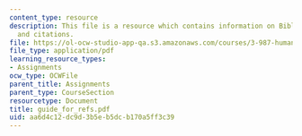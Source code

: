 ```yaml
---
content_type: resource
description: This file is a resource which contains information on Bibliographic referencing
  and citations.
file: https://ol-ocw-studio-app-qa.s3.amazonaws.com/courses/3-987-human-origins-and-evolution-spring-2006/aa6d4c12dc9d3b5eb5dcb170a5ff3c39_guide_for_refs.pdf
file_type: application/pdf
learning_resource_types:
- Assignments
ocw_type: OCWFile
parent_title: Assignments
parent_type: CourseSection
resourcetype: Document
title: guide_for_refs.pdf
uid: aa6d4c12-dc9d-3b5e-b5dc-b170a5ff3c39
---
```

